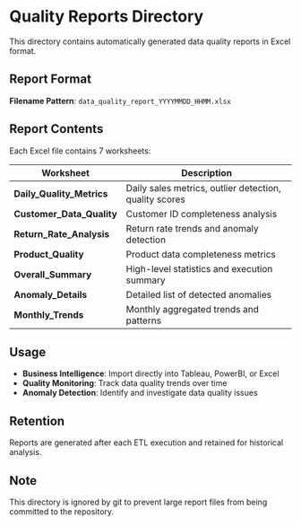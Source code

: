 # Quality Reports Directory

This directory contains automatically generated data quality reports in Excel format.

## Report Format

**Filename Pattern**: `data_quality_report_YYYYMMDD_HHMM.xlsx`

## Report Contents

Each Excel file contains 7 worksheets:

| Worksheet | Description |
|-----------|-------------|
| **Daily_Quality_Metrics** | Daily sales metrics, outlier detection, quality scores |
| **Customer_Data_Quality** | Customer ID completeness analysis |
| **Return_Rate_Analysis** | Return rate trends and anomaly detection |
| **Product_Quality** | Product data completeness metrics |
| **Overall_Summary** | High-level statistics and execution summary |
| **Anomaly_Details** | Detailed list of detected anomalies |
| **Monthly_Trends** | Monthly aggregated trends and patterns |

## Usage

- **Business Intelligence**: Import directly into Tableau, PowerBI, or Excel
- **Quality Monitoring**: Track data quality trends over time
- **Anomaly Detection**: Identify and investigate data quality issues

## Retention

Reports are generated after each ETL execution and retained for historical analysis.

## Note

This directory is ignored by git to prevent large report files from being committed to the repository.